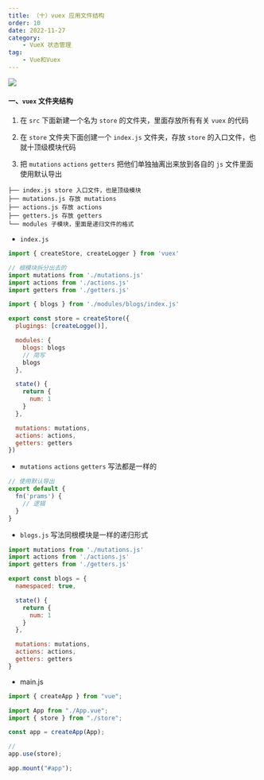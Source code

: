 ```yaml
---
title: （十）vuex 应用文件结构
order: 10
date: 2022-11-27
category:
    - VueX 状态管理
tag: 
    - Vue和Vuex
---
```


![](https://image.zswei.xyz/img/202211271253546.png)

#### 一、`vuex` 文件夹结构
1. 在 `src` 下面新建一个名为 `store` 的文件夹，里面存放所有有关 `vuex` 的代码

2. 在 `store` 文件夹下面创建一个 `index.js` 文件夹，存放 `store` 的入口文件，也就十顶级模块代码

3. 把 `mutations` `actions` `getters` 把他们单独抽离出来放到各自的 `js` 文件里面使用默认导出
```
├── index.js store 入口文件，也是顶级模块
├── mutations.js 存放 mutations
├── actions.js 存放 actions
├── getters.js 存放 getters
└── modules 子模块，里面是递归文件的格式
```

- `index.js`
```js
import { createStore, createLogger } from 'vuex'

// 根模块拆分出去的
import mutations from './mutations.js'
import actions from './actions.js'
import getters from './getters.js'

import { blogs } from './modules/blogs/index.js'

export const store = createStore({
  plugings: [createLogge()],

  modules: {
    blogs: blogs
    // 简写
    blogs
  },

  state() {
    return {
      num: 1
    }
  },

  mutations: mutations,
  actions: actions,
  getters: getters
})

```

- `mutations` `actions` `getters` 写法都是一样的
```js
// 使用默认导出
export default {
  fn('prams') {
    // 逻辑
  }
}
```

- `blogs.js` 写法同根模块是一样的递归形式
```js
import mutations from './mutations.js'
import actions from './actions.js'
import getters from './getters.js'

export const blogs = {
  namespaced: true,

  state() {
    return {
      num: 1
    }
  },

  mutations: mutations,
  actions: actions,
  getters: getters
}
```

- main.js
```js
import { createApp } from "vue";

import App from "./App.vue";
import { store } from "./store";

const app = createApp(App);

// 
app.use(store);

app.mount("#app");

```
